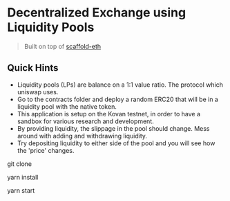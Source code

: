 # Decentralized Exchange using Liquidity Pools

> Built on top of [scaffold-eth](https://docs.scaffoldeth.io/scaffold-eth/)

## Quick Hints 
 - Liquidity pools (LPs) are balance on a 1:1 value ratio. The protocol which uniswap uses.
 - Go to the contracts folder and deploy a random ERC20 that will be in a liquidity pool with the native token. 
 - This application is setup on the Kovan testnet, in order to have a sandbox for various research and development. 
 - By providing liquidity, the slippage in the pool should change. Mess around with adding and withdrawing liquidity. 
 - Try depositing liquidity to either side of the pool and you will see how the 'price' changes.

git clone

yarn install

yarn start
